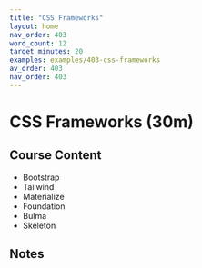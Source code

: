 ```yaml
---
title: "CSS Frameworks"
layout: home
nav_order: 403
word_count: 12
target_minutes: 20
examples: examples/403-css-frameworks
av_order: 403
nav_order: 403
---
```

# CSS Frameworks (30m)

## Course Content

- Bootstrap
- Tailwind
- Materialize
- Foundation
- Bulma
- Skeleton

## Notes













